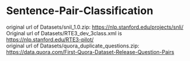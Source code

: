 # Sentence-Pair-Classification
original url of Datasets/snil_1.0.zip: https://nlp.stanford.edu/projects/snli/<br>
Original url of Datasets/RTE3_dev_3class.xml is https://nlp.stanford.edu/RTE3-pilot/<br>
original url of Datasets/quora_duplicate_questions.zip: https://data.quora.com/First-Quora-Dataset-Release-Question-Pairs<br>
